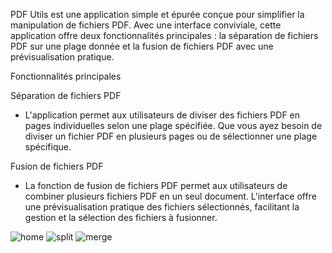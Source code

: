 PDF Utils est une application simple et épurée conçue pour simplifier la manipulation de fichiers PDF. Avec une interface conviviale, cette application offre deux fonctionnalités principales : la séparation de fichiers PDF sur une plage donnée et la fusion de fichiers PDF avec une prévisualisation pratique.

Fonctionnalités principales

Séparation de fichiers PDF
- L'application permet aux utilisateurs de diviser des fichiers PDF en pages individuelles selon une plage spécifiée. Que vous ayez besoin de diviser un fichier PDF en plusieurs pages ou de sélectionner une plage spécifique.

Fusion de fichiers PDF
- La fonction de fusion de fichiers PDF permet aux utilisateurs de combiner plusieurs fichiers PDF en un seul document. L'interface offre une prévisualisation pratique des fichiers sélectionnés, facilitant la gestion et la sélection des fichiers à fusionner.

![home](https://github.com/dylanmdo/PDF-Utils/assets/83838424/8440a843-255e-4a2c-a888-303f2d7c9c15)
![split](https://github.com/dylanmdo/PDF-Utils/assets/83838424/1844bc88-9ae2-4729-8d1f-7ab7789e4b01)
![merge](https://github.com/dylanmdo/PDF-Utils/assets/83838424/7b976e00-ec57-4a8e-a9e9-ba61805d8b54)

